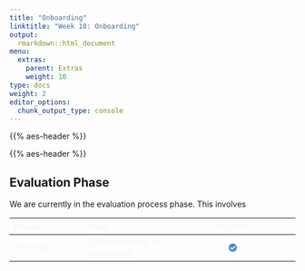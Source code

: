 ```yaml
---
title: "Onboarding"
linktitle: "Week 10: Onboarding"
output:
  rmarkdown::html_document
menu:
  extras:
    parent: Extras
    weight: 10
type: docs
weight: 2
editor_options: 
  chunk_output_type: console
---
```


<script src="/rmarkdown-libs/kePrint/kePrint.js"></script>

<link href="/rmarkdown-libs/lightable/lightable.css" rel="stylesheet" />

{{% aes-header %}}

{{% aes-header %}}

## Evaluation Phase

We are currently in the evaluation process phase. This involves

<center>
<table class="table" style="width: auto !important; margin-left: auto; margin-right: auto;">
<thead>
<tr>
<th style="text-align:left;color: #f7f7f7 !important;background-color: transparent !important;vertical-align: middle !important;">
phase
</th>
<th style="text-align:left;color: #f7f7f7 !important;background-color: transparent !important;vertical-align: middle !important;">
task
</th>
<th style="text-align:center;color: #f7f7f7 !important;background-color: transparent !important;vertical-align: middle !important;">
current
</th>
</tr>
</thead>
<tbody>
<tr>
<td style="text-align:left;width: 10em; color: #f7f7f7 !important;background-color: transparent !important;vertical-align: middle !important;">
Process
</td>
<td style="text-align:left;width: 10em; color: #f7f7f7 !important;background-color: transparent !important;vertical-align: middle !important;">
Administering an evaluation
</td>
<td style="text-align:center;width: 20em; color: #f7f7f7 !important;background-color: transparent !important;vertical-align: middle !important;">
<svg aria-hidden="true" role="img" viewbox="0 0 512 512" style="height:15px;width:15px;vertical-align:-0.125em;margin-left:auto;margin-right:auto;font-size:inherit;fill:#428bca;overflow:visible;position:relative;">
<path d="M504 256c0 136.967-111.033 248-248 248S8 392.967 8 256 119.033 8 256 8s248 111.033 248 248zM227.314 387.314l184-184c6.248-6.248 6.248-16.379 0-22.627l-22.627-22.627c-6.248-6.249-16.379-6.249-22.628 0L216 308.118l-70.059-70.059c-6.248-6.248-16.379-6.248-22.628 0l-22.627 22.627c-6.248 6.248-6.248 16.379 0 22.627l104 104c6.249 6.249 16.379 6.249 22.628.001z"></path>
</svg>
</td>
</tr>
</tbody>
</table>
</center>
